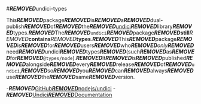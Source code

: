 #***REMOVED***undici-types

This***REMOVED***package***REMOVED***is***REMOVED***a***REMOVED***dual-publish***REMOVED***of***REMOVED***the***REMOVED***[undici](https://www.npmjs.com/package/undici)***REMOVED***library***REMOVED***types.***REMOVED***The***REMOVED***`undici`***REMOVED***package***REMOVED*****still***REMOVED***contains***REMOVED***types**.***REMOVED***This***REMOVED***package***REMOVED***is***REMOVED***for***REMOVED***users***REMOVED***who***REMOVED***_only_***REMOVED***need***REMOVED***undici***REMOVED***types***REMOVED***(such***REMOVED***as***REMOVED***for***REMOVED***`@types/node`).***REMOVED***It***REMOVED***is***REMOVED***published***REMOVED***alongside***REMOVED***every***REMOVED***release***REMOVED***of***REMOVED***`undici`,***REMOVED***so***REMOVED***you***REMOVED***can***REMOVED***always***REMOVED***use***REMOVED***the***REMOVED***same***REMOVED***version.

-***REMOVED***[GitHub***REMOVED***nodejs/undici](https://github.com/nodejs/undici)
-***REMOVED***[Undici***REMOVED***Documentation](https://undici.nodejs.org/#/)
